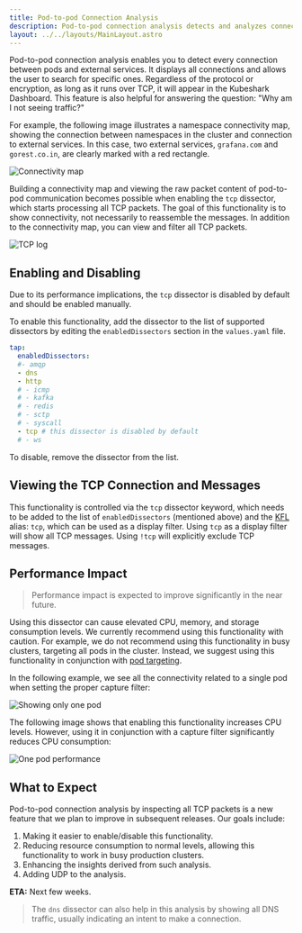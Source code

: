 ```yaml
---
title: Pod-to-pod Connection Analysis
description: Pod-to-pod connection analysis detects and analyzes connections between pods and external services by processing all TCP packets. The `tcp` dissector is disabled by default due to its impact on performance and must be manually enabled. Use with caution, especially in small or targeted clusters. Future updates will improve usability, reduce resource use, and add UDP analysis.
layout: ../../layouts/MainLayout.astro
---
```


Pod-to-pod connection analysis enables you to detect every connection between pods and external services. It displays all connections and allows the user to search for specific ones. Regardless of the protocol or encryption, as long as it runs over TCP, it will appear in the Kubeshark Dashboard. This feature is also helpful for answering the question: "Why am I not seeing traffic?"

For example, the following image illustrates a namespace connectivity map, showing the connection between namespaces in the cluster and connection to external services. In this case, two external services, `grafana.com` and `gorest.co.in`, are clearly marked with a red rectangle.

![Connectivity map](/connectivity.png)

Building a connectivity map and viewing the raw packet content of pod-to-pod communication becomes possible when enabling the `tcp` dissector, which starts processing all TCP packets. The goal of this functionality is to show connectivity, not necessarily to reassemble the messages. In addition to the connectivity map, you can view and filter all TCP packets.

![TCP log](/tcp_log.png)

## Enabling and Disabling

Due to its performance implications, the `tcp` dissector is disabled by default and should be enabled manually.

To enable this functionality, add the dissector to the list of supported dissectors by editing the `enabledDissectors` section in the `values.yaml` file.

```yaml
tap:
  enabledDissectors:
  #- amqp
  - dns
  - http
  # - icmp
  # - kafka
  # - redis
  # - sctp
  # - syscall
  - tcp # this dissector is disabled by default
  # - ws
```

To disable, remove the dissector from the list.

## Viewing the TCP Connection and Messages

This functionality is controlled via the `tcp` dissector keyword, which needs to be added to the list of `enabledDissectors` (mentioned above) and the [KFL](/en/filtering) alias: `tcp`, which can be used as a display filter. Using `tcp` as a display filter will show all TCP messages. Using `!tcp` will explicitly exclude TCP messages.

## Performance Impact

> Performance impact is expected to improve significantly in the near future.
 
Using this dissector can cause elevated CPU, memory, and storage consumption levels. We currently recommend using this functionality with caution. For example, we do not recommend using this functionality in busy clusters, targeting all pods in the cluster. Instead, we suggest using this functionality in conjunction with [pod targeting](/en/pod_targeting).

In the following example, we see all the connectivity related to a single pod when setting the proper capture filter:

![Showing only one pod](/one_pod.png)

The following image shows that enabling this functionality increases CPU levels. However, using it in conjunction with a capture filter significantly reduces CPU consumption:

![One pod performance](/one_pod_perf.png)

## What to Expect

Pod-to-pod connection analysis by inspecting all TCP packets is a new feature that we plan to improve in subsequent releases. Our goals include:

1. Making it easier to enable/disable this functionality.
2. Reducing resource consumption to normal levels, allowing this functionality to work in busy production clusters.
3. Enhancing the insights derived from such analysis.
4. Adding UDP to the analysis.

**ETA:** Next few weeks.

> The `dns` dissector can also help in this analysis by showing all DNS traffic, usually indicating an intent to make a connection.
